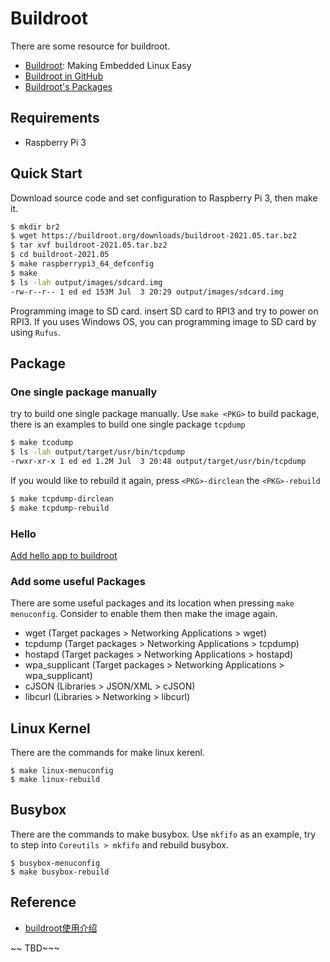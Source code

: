 # Buildroot

There are some resource for buildroot.

- [Buildroot](https://buildroot.org/): Making Embedded Linux Easy
- [Buildroot in GitHub](https://github.com/buildroot/buildroot)
- [Buildroot's Packages](https://github.com/buildroot/buildroot/tree/master/package)

## Requirements

- Raspberry Pi 3

## Quick Start

Download source code and set configuration to Raspberry Pi 3, then make it.

```bash
$ mkdir br2
$ wget https://buildroot.org/downloads/buildroot-2021.05.tar.bz2
$ tar xvf buildroot-2021.05.tar.bz2
$ cd buildroot-2021.05
$ make raspberrypi3_64_defconfig
$ make
$ ls -lah output/images/sdcard.img
-rw-r--r-- 1 ed ed 153M Jul  3 20:29 output/images/sdcard.img

```

Programming image to SD card. insert SD card to RPI3 and try to power on RPI3. If you uses Windows OS, you can programming image to SD card by using `Rufus`.

## Package

### One single package manually

try to build one single package manually. Use `make <PKG>` to build package, there is an examples to build one single package `tcpdump` 

```bash
$ make tcodump
$ ls -lah output/target/usr/bin/tcpdump
-rwxr-xr-x 1 ed ed 1.2M Jul  3 20:48 output/target/usr/bin/tcpdump
```

If you would like to rebuild it again, press `<PKG>-dirclean` the `<PKG>-rebuild`

```bash
$ make tcpdump-dirclean
$ make tcpdump-rebuild
```

### Hello


[Add hello app to buildroot](https://hackmd.io/@c_0KKCwzQE2rsd39mpvNQQ/rklPsoKaI)

### Add some useful Packages

There are some useful packages and its location when pressing `make menuconfig`. Consider to enable them then make the image again.

- wget (Target packages > Networking Applications > wget)
- tcpdump (Target packages > Networking Applications > tcpdump)
- hostapd (Target packages > Networking Applications > hostapd)
- wpa_supplicant (Target packages > Networking Applications > wpa_supplicant)
- cJSON (Libraries > JSON/XML >  cJSON)
- libcurl (Libraries > Networking > libcurl)

## Linux Kernel

There are the commands for make linux kerenl. 

```
$ make linux-menuconfig
$ make linux-rebuild
```

## Busybox

There are the commands to make busybox. Use `mkfifo` as an example, try to step into `Coreutils > mkfifo` and rebuild busybox.
```
$ busybox-menuconfig 
$ make busybox-rebuild
```

## Reference

- [buildroot使用介绍](https://www.cnblogs.com/arnoldlu/p/9553995.html)

~~ TBD~~~